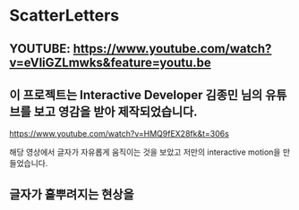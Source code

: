 # ScatterLetters

## YOUTUBE: https://www.youtube.com/watch?v=eVliGZLmwks&feature=youtu.be

## 이 프로젝트는 Interactive Developer 김종민 님의 유튜브를 보고 영감을 받아 제작되었습니다.

https://www.youtube.com/watch?v=HMQ9fEX28fk&t=306s

해당 영상에서 글자가 자유롭게 움직이는 것을 보았고 저만의 interactive motion을 만들었습니다.

## 글자가 흩뿌려지는 현상을 